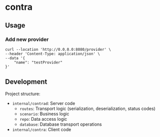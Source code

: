 # contra

## Usage
### Add new provider
```shell
curl --location 'http://0.0.0.0:8080/provider' \
--header 'Content-Type: application/json' \
--data '{
    "name": "testProvider"
}'
```

## Development
Project structure:
- `internal/contrad`: Server code
  - `routes`: Transport logic (serialization, deserialization, status codes)
  - `scenario`: Business logic
  - `repo`: Data access logic
  - `database`: Database transport operations
- `internal/contra`: Client code
